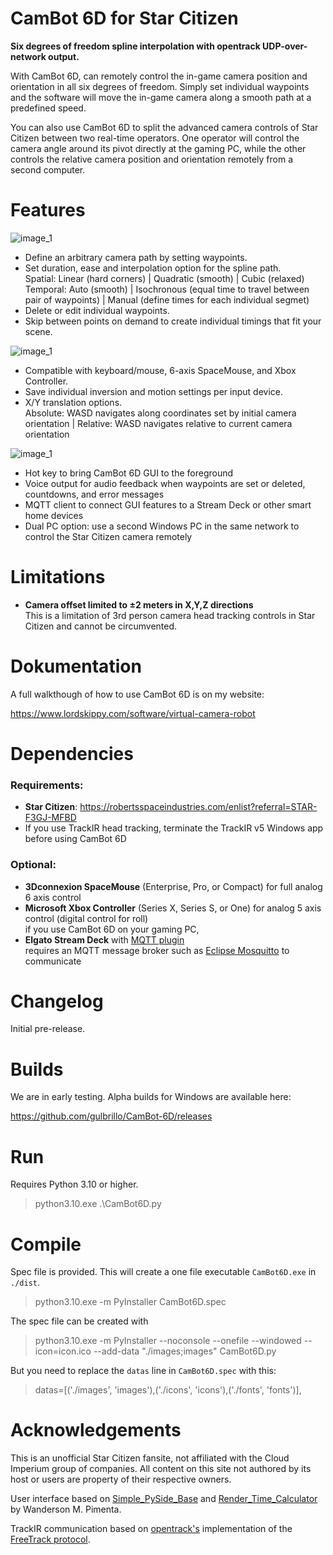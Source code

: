 # CamBot 6D for Star Citizen

**Six degrees of freedom spline interpolation with opentrack UDP-over-network output.**

With CamBot 6D, can remotely control the in-game camera position and orientation in all six degrees of freedom. Simply set individual waypoints and the software will move the in-game camera along a smooth path at a predefined speed.

You can also use CamBot 6D to split the advanced camera controls of Star Citizen between two real-time operators. One operator will control the camera angle around its pivot directly at the gaming PC, while the other controls the relative camera position and orientation remotely from a second computer.

# Features

![image_1](https://github.com//gulbrillo/CamBot-6D/blob/main/doc/cambot6d1.png?raw=true)

- Define an arbitrary camera path by setting waypoints.
- Set duration, ease and interpolation option for the spline path.  
  Spatial: Linear (hard corners) | Quadratic (smooth) | Cubic (relaxed)  
  Temporal: Auto (smooth) | Isochronous (equal time to travel between pair of waypoints) | Manual (define times for each individual segmet)
- Delete or edit individual waypoints.
- Skip between points on demand to create individual timings that fit your scene.

![image_1](https://github.com//gulbrillo/CamBot-6D/blob/main/doc/cambot6d2.png?raw=true)

- Compatible with keyboard/mouse, 6-axis SpaceMouse, and Xbox Controller.
- Save individual inversion and motion settings per input device.
- X/Y translation options.  
  Absolute: WASD navigates along coordinates set by initial camera orientation | Relative: WASD navigates relative to current camera orientation

![image_1](https://github.com//gulbrillo/CamBot-6D/blob/main/doc/cambot6d3.png?raw=true)

- Hot key to bring CamBot 6D GUI to the foreground
- Voice output for audio feedback when waypoints are set or deleted, countdowns, and error messages
- MQTT client to connect GUI features to a Stream Deck or other smart home devices
- Dual PC option: use a second Windows PC in the same network to control the Star Citizen camera remotely

# Limitations

- **Camera offset limited to ±2 meters in X,Y,Z directions**  
  This is a limitation of 3rd person camera head tracking controls in Star Citizen and cannot be circumvented.

# Dokumentation

A full walkthough of how to use CamBot 6D is on my website:

https://www.lordskippy.com/software/virtual-camera-robot

# Dependencies

### Requirements:

- **Star Citizen**: https://robertsspaceindustries.com/enlist?referral=STAR-F3GJ-MFBD
- If you use TrackIR head tracking, terminate the TrackIR v5 Windows app before using CamBot 6D

### Optional:

- **3Dconnexion SpaceMouse** (Enterprise, Pro, or Compact) for full analog 6 axis control
- **Microsoft Xbox Controller** (Series X, Series S, or One) for analog 5 axis control (digital control for roll)  
  if you use CamBot 6D on your gaming PC, 
- **Elgato Stream Deck** with [MQTT plugin](https://apps.elgato.com/plugins/com.bi0s.mqtt)  
  requires an MQTT message broker such as [Eclipse Mosquitto](https://mosquitto.org/) to communicate

# Changelog

Initial pre-release.

# Builds

We are in early testing. Alpha builds for Windows are available here:  

https://github.com/gulbrillo/CamBot-6D/releases

# Run

Requires Python 3.10 or higher.

> python3.10.exe .\CamBot6D.py

# Compile

Spec file is provided. This will create a one file executable `CamBot6D.exe` in `./dist`. 
> python3.10.exe -m PyInstaller CamBot6D.spec

The spec file can be created with
> python3.10.exe -m PyInstaller --noconsole --onefile --windowed --icon=icon.ico --add-data "./images;images" CamBot6D.py

But you need to replace the `datas` line in `CamBot6D.spec` with this:
> datas=[('./images', 'images'),('./icons', 'icons'),('./fonts', 'fonts')],

# Acknowledgements

This is an unofficial Star Citizen fansite, not affiliated with the Cloud Imperium group of companies. All content on this site not authored by its host or users are property of their respective owners.

User interface based on [Simple_PySide_Base](https://github.com/Wanderson-Magalhaes/Simple_PySide_Base) and [Render_Time_Calculator](https://github.com/Wanderson-Magalhaes/Render_Time_Calculator) by Wanderson M. Pimenta.

TrackIR communication based on [opentrack's](https://github.com/opentrack/opentrack) implementation of the [FreeTrack protocol](https://github.com/opentrack/opentrack/tree/master/proto-ft).

